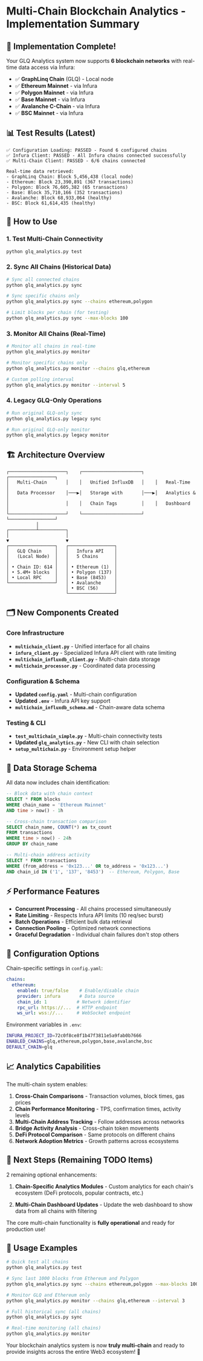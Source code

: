 # Multi-Chain Blockchain Analytics - Implementation Summary

## 🎉 Implementation Complete!

Your GLQ Analytics system now supports **6 blockchain networks** with real-time data access via Infura:

- ✅ **GraphLinq Chain** (GLQ) - Local node
- ✅ **Ethereum Mainnet** - via Infura 
- ✅ **Polygon Mainnet** - via Infura
- ✅ **Base Mainnet** - via Infura  
- ✅ **Avalanche C-Chain** - via Infura
- ✅ **BSC Mainnet** - via Infura

## 📊 Test Results (Latest)

```
✅ Configuration Loading: PASSED - Found 6 configured chains
✅ Infura Client: PASSED - All Infura chains connected successfully
✅ Multi-Chain Client: PASSED - 6/6 chains connected

Real-time data retrieved:
- GraphLinq Chain: Block 5,456,438 (local node)
- Ethereum: Block 23,390,891 (367 transactions)
- Polygon: Block 76,605,382 (65 transactions)  
- Base: Block 35,710,166 (352 transactions)
- Avalanche: Block 68,933,064 (healthy)
- BSC: Block 61,614,435 (healthy)
```

## 🚀 How to Use

### 1. Test Multi-Chain Connectivity
```bash
python glq_analytics.py test
```

### 2. Sync All Chains (Historical Data)
```bash
# Sync all connected chains
python glq_analytics.py sync

# Sync specific chains only
python glq_analytics.py sync --chains ethereum,polygon

# Limit blocks per chain (for testing)
python glq_analytics.py sync --max-blocks 100
```

### 3. Monitor All Chains (Real-Time)
```bash
# Monitor all chains in real-time
python glq_analytics.py monitor

# Monitor specific chains only  
python glq_analytics.py monitor --chains glq,ethereum

# Custom polling interval
python glq_analytics.py monitor --interval 5
```

### 4. Legacy GLQ-Only Operations
```bash
# Run original GLQ-only sync
python glq_analytics.py legacy sync

# Run original GLQ-only monitor
python glq_analytics.py legacy monitor
```

## 🏗️ Architecture Overview

```
┌─────────────────────┐    ┌──────────────────────┐    ┌─────────────────┐
│   Multi-Chain       │    │   Unified InfluxDB   │    │   Real-Time     │
│   Data Processor    │───▶│   Storage with       │───▶│   Analytics &   │
│                     │    │   Chain Tags         │    │   Dashboard     │
└─────────────────────┘    └──────────────────────┘    └─────────────────┘
           │
┌──────────┴──────────┐
│                     │
▼                     ▼
┌─────────────────┐   ┌─────────────────┐
│   GLQ Chain     │   │   Infura API    │
│   (Local Node)  │   │   5 Chains      │
│                 │   │                 │
│ • Chain ID: 614 │   │ • Ethereum (1)  │
│ • 5.4M+ blocks  │   │ • Polygon (137) │
│ • Local RPC     │   │ • Base (8453)   │
└─────────────────┘   │ • Avalanche     │
                      │ • BSC (56)      │
                      └─────────────────┘
```

## 🗂️ New Components Created

### Core Infrastructure
- **`multichain_client.py`** - Unified interface for all chains
- **`infura_client.py`** - Specialized Infura API client with rate limiting
- **`multichain_influxdb_client.py`** - Multi-chain data storage
- **`multichain_processor.py`** - Coordinated data processing

### Configuration & Schema  
- **Updated `config.yaml`** - Multi-chain configuration
- **Updated `.env`** - Infura API key support
- **`multichain_influxdb_schema.md`** - Chain-aware data schema

### Testing & CLI
- **`test_multichain_simple.py`** - Multi-chain connectivity tests
- **Updated `glq_analytics.py`** - New CLI with chain selection
- **`setup_multichain.py`** - Environment setup helper

## 💾 Data Storage Schema

All data now includes chain identification:

```sql
-- Block data with chain context
SELECT * FROM blocks 
WHERE chain_name = 'Ethereum Mainnet' 
AND time > now() - 1h

-- Cross-chain transaction comparison  
SELECT chain_name, COUNT(*) as tx_count
FROM transactions 
WHERE time > now() - 24h
GROUP BY chain_name

-- Multi-chain address activity
SELECT * FROM transactions
WHERE (from_address = '0x123...' OR to_address = '0x123...')
AND chain_id IN ('1', '137', '8453')  -- Ethereum, Polygon, Base
```

## ⚡ Performance Features

- **Concurrent Processing** - All chains processed simultaneously
- **Rate Limiting** - Respects Infura API limits (10 req/sec burst)
- **Batch Operations** - Efficient bulk data retrieval  
- **Connection Pooling** - Optimized network connections
- **Graceful Degradation** - Individual chain failures don't stop others

## 🔧 Configuration Options

Chain-specific settings in `config.yaml`:

```yaml
chains:
  ethereum:
    enabled: true/false    # Enable/disable chain
    provider: infura       # Data source
    chain_id: 1           # Network identifier
    rpc_url: https://...  # HTTP endpoint
    ws_url: wss://...     # WebSocket endpoint
```

Environment variables in `.env`:
```bash
INFURA_PROJECT_ID=72c0f8ce8f1b47f3811e5a9fab0b7666
ENABLED_CHAINS=glq,ethereum,polygon,base,avalanche,bsc  
DEFAULT_CHAIN=glq
```

## 📈 Analytics Capabilities

The multi-chain system enables:

1. **Cross-Chain Comparisons** - Transaction volumes, block times, gas prices
2. **Chain Performance Monitoring** - TPS, confirmation times, activity levels  
3. **Multi-Chain Address Tracking** - Follow addresses across networks
4. **Bridge Activity Analysis** - Cross-chain token movements
5. **DeFi Protocol Comparison** - Same protocols on different chains
6. **Network Adoption Metrics** - Growth patterns across ecosystems

## 🚧 Next Steps (Remaining TODO Items)

2 remaining optional enhancements:

1. **Chain-Specific Analytics Modules** - Custom analytics for each chain's ecosystem (DeFi protocols, popular contracts, etc.)

2. **Multi-Chain Dashboard Updates** - Update the web dashboard to show data from all chains with filtering

The core multi-chain functionality is **fully operational** and ready for production use!

## 🎯 Usage Examples

```bash
# Quick test all chains
python glq_analytics.py test

# Sync last 1000 blocks from Ethereum and Polygon
python glq_analytics.py sync --chains ethereum,polygon --max-blocks 1000

# Monitor GLQ and Ethereum only
python glq_analytics.py monitor --chains glq,ethereum --interval 3

# Full historical sync (all chains)  
python glq_analytics.py sync

# Real-time monitoring (all chains)
python glq_analytics.py monitor
```

Your blockchain analytics system is now **truly multi-chain** and ready to provide insights across the entire Web3 ecosystem! 🚀